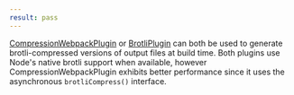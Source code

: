 ```yaml
---
result: pass
---
```


[CompressionWebpackPlugin] or [BrotliPlugin] can both be used to generate brotli-compressed versions of output files at build time. Both plugins use Node's native brotli support when available, however CompressionWebpackPlugin exhibits better performance since it uses the asynchronous `brotliCompress()` interface.

[compressionwebpackplugin]: https://webpack.js.org/plugins/compression-webpack-plugin/
[brotliplugin]: https://github.com/mynameiswhm/brotli-webpack-plugin
